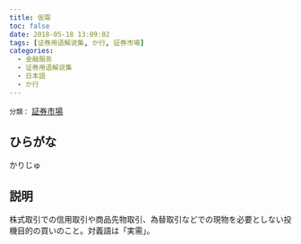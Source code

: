 ```yaml
---
title: 仮需
toc: false
date: 2018-05-18 13:09:02
tags: [证券用语解说集, か行, 証券市場]
categories:
  - 金融服务
  - 证券用语解说集
  - 日本語
  - か行
---
```


`分類：` [証券市場](/tags/証券市場/)

## ひらがな

かりじゅ

## 説明

株式取引での信用取引や商品先物取引、為替取引などでの現物を必要としない投機目的の買いのこと。対義語は「実需」。
